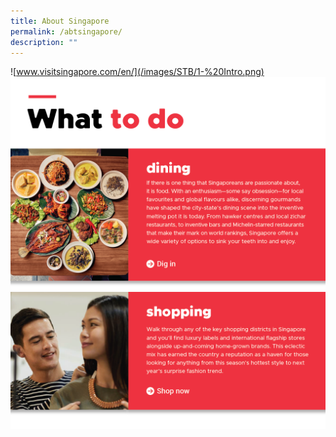 ```yaml
---
title: About Singapore
permalink: /abtsingapore/
description: ""
---
```

![www.visitsingapore.com/en/](/images/STB/1-%20Intro.png)
![https://www.visitsingapore.com/dining drinks singapore/](/images/STB/2-Dining.png)
![https://www.visitsingapore.com/singapore shopping/](/images/STB/3-Shopping.png)
